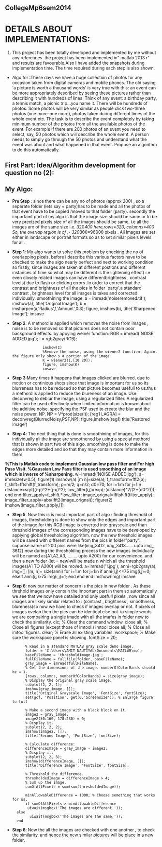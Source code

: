## CollegeMp6sem2014

# DETAILS ABOUT IMPLEMENTATIONS:
 
1. This project has been totally developed  and implemented by me without any references. the project has been        implemented in" matlab 2013 r" and results are favourable.Also I have added the snapshots during implementation time. The time required during each step is also shown.

- Algo for :These days we have a huge collection of photos for any occasion taken from digital 
cameras and mobile phones. The old saying 'a picture is worth a thousand words'
is very true with this: an event can be more appropriately described by seeing these pictures rather 
than describing it with hundreds of lines. Think of any event: a birthday party, a tennis match, 
a picnic trip…you name it. There will be hundreds of photos. Some photos will be very similar as 
people click two-three photos (one more-one more), photos taken during different times of the whole
event etc. The task is to describe the event completely by taking minimum number of the photos from
all the available photos of the event. For example if there are 200 photos of an event you need to 
select, say, 50 photos which will describe the whole event. A person needs to simply go through the 
50 photos and understand what the event was about and what happened in that event. Propose an algorithm 
to do this automatically.

 ## First Part: Idea/Algorithm development for question no (2):

## My Algo:

- **Pre Step** : since there  can be any no of photos (approx 200) , so a seperate folder (lets say  =   party)has to be made and   all the photos of that event have to be copied /moved to that folder (party).
secondly the importamt part  of my algo is  that the image size should be same or to be very precized pixels size of all the images should be same,  i.e all  the images are of the same size i.e. 320*400 here,rows=320, columns=400
So, the  overlap region is of :-     320*300=96000 pixels .
All images are set either in landscape or portrait formats so as to set similar  pixels levels for all. 

- **Step 1**: My algo wants to solve this problem by checking the no of overlapping pixels,  before i describe this various factors have to be checked  to make the algo nearly perfect and next to working condition. so firstly, since images are taken at different postions and different instances of time  so what may be different is the lightening effect( i.e  even closely related images can have differentbrightness , contrast levels) due to flash or clicking errors  .In order to correct that  the contrast and brightness of all the pics in folder  'party'.a standard contrast ,  brightness level  for all images is takes and  corrected  individually.
     smoothining the image:
                                a = imread('noiseremoved.tif');
				imshow(a), title('Original Image');
				b = imsharpen(a,'Radius',1,'Amount',0.3);
				figure, imshow(b), title('Sharpened Image');
				imsave


- **Step 2**: A methord is applied which removes the noise from  images , noise is to be removed so that pictures does not contain  poor background effects.
by appying weiner function:
 					RGB = imread('NOISE ADDED.jpg');
					I = rgb2gray(RGB);

					imshow(I)
					%Remove the noise, using the wiener2 function. Again, the figure only show s a portion of the image
					K = wiener2(I,[10 20]);
					figure, imshow(K)
					imsave

- **Step 3**:Many  times it happens that images  clicked are blurred, due to motion or continious shots since that image is  important for us so  its blurreness has to be reduced so that picture becomes usefull to us.thus a methord is applied to reduce the blureness of an image. Use deconvreg to deblur the image, using a regularized filter. A regularized filter can be used effectively when limited information is known about the additive noise. specifying the PSF used to create the blur and the noise power, NP.
 					NP = V*prod(size(I)); 
					[reg1 LAGRA] = deconvreg(BlurredNoisy,PSF,NP);
					figure,imshow(reg1)
					title('Restored Image')

- **Step  4**: The next thing that is done is smoothining of  images, for this  individually all the image are smoothened by using  a special methord that is shown in  part two of this algo. smoothing  is done to make the edges  more detailed and so that they may contain more information in them.

**%This is Matlab code to implement Gaussian low pass filter and For high Pass Visit.
%Gaussian Low Pass filter is used smoothing of an image which is inverse of
%sharpening.**
					w=imread('NOISE ADDED.jpg');
					a= imresize(w,0.5);
					figure(1)
					imshow(a)
					[m n]=size(a);
					f_transform=fft2(a);
					f_shift=fftshift(f_transform);
					p=m/2;
					q=n/2;
					d0=70;
					for i=1:m
					for j=1:n
					distance=sqrt((i-p)^2+(j-q)^2);
					low_filter(i,j)=exp(-(distance)^2/(2*(d0^2)));
					end
					end
					filter_apply=f_shift.*low_filter;
					image_orignal=ifftshift(filter_apply);
					image_filter_apply=abs(ifft2(image_orignal));
					figure(2)
					imshow(image_filter_apply,[])

- **Step 5**: Now this is is most important part of algo : finding threshold of  images, thresholding is done  to show only the edges and important part of the image for this RGB image is coverted into grayscale  and than  threshold images of the  corresponding images have to be  developed by applying global thresholding algorithm. 
now the  new threshold images will be saved with different names  from the pics in folder"party".   suppose   name of 200 pics were like(img_3412, img_3413...... upto img_ 3612) now  during the thresholding process  the new images individually will be named as(A1,A2,A3,......... upto A200) for our convenience. and then a new folder (let = new)will be made  n which all the threshold images(A1 TO A200)  will be moved.
					a=imread('1.jpg');
					anni=rgb2gray(a);
					img=[];
					[m, n]= size(anni)
					for i=1:m
					for j=1:n
					if anni(i,j)<=75
					img(i,j)=0;
					elseif anni(i,j)>75
					img(i,j)=1;
					end
					end
					end
					imshow(img)
					imsave
- **Step 6**: now our matter of concern  is the pics in new folder .  As these threhold images only contain the important part in them so  automatically we see that  we now have detailed   and only usefull pixels , now since all images are likely similar  related to : (contrast , brightness , smoothness, blureness)so  now we have to check if images overlap or not.  if pixels of images ovelap then the pics can be identical else not. in simple words we are compairing  a single imade with all the imafes in folder new to check the similarity.
			clc; % Clear the command window.
			close all; % Close all figures (except those of imtool.)
			imtool close all; % Close all imtool figures.
			clear; % Erase all existing variables.
			workspace; % Make sure the workspace panel is showing.
			fontSize = 20;

			% Read in a standard MATLAB gray scale demo image.
			folder = 'C:\Users\AMIT NAUTIYAL\Documents\MATLAB\mp';
			baseFileName = 'thresholdimage.jpg';
			fullFileName = fullfile(folder, baseFileName);
			gray_image = imread(fullFileName);
			% Get the dimensions of the image. numberOfColorBands should be = 1.
			[rows, columns, numberOfColorBands] = size(gray_image);
			% Display the original gray scale image.
			subplot(2, 2, 1);
			imshow(gray_image, []);
			title('Original Grayscale Image', 'FontSize', fontSize);
			set(gcf, 'Position', get(0,'Screensize')); % Enlarge figure to full

			% Make a second image with a black block on it.
			image2 = gray_image;
			image2(50:160, 170:230) = 0;
			% Display it.
			subplot(2, 2, 2);
			imshow(image2, []);
			title('Second Image', 'FontSize', fontSize);

			% Calculate difference:
			differenceImage = gray_image - image2;
			% Display it.
			subplot(2, 2, 3);
			imshow(differenceImage, []);
			title('Difference Image', 'FontSize', fontSize);

			% Threshold the difference.
			thresholdedImage = differenceImage > 4;
			% Sum up the image.
			sumOfAllPixels = sum(sum(thresholdedImage));

			minAllowableDifference = 1000; % Choose something that works for us.
			if sumOfAllPixels > minAllowableDifference
   			 uiwait(msgbox('The images are different.'));
		else
  			  uiwait(msgbox('The images are the same.'));
		end

- **Step 6**: Now the  all the images are checked with one another , to check the similarity. and hence the new similar pictures will be place in a new folder.
 

